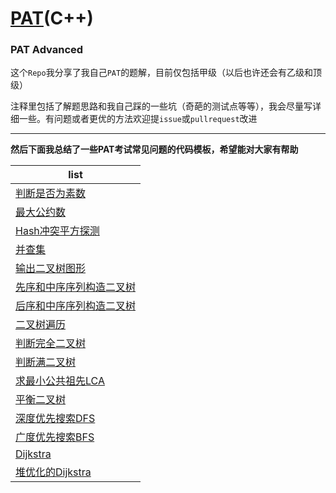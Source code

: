 # [PAT](https://www.patest.cn/)(C++)

### PAT Advanced

这个`Repo`我分享了我自己`PAT`的题解，目前仅包括甲级（以后也许还会有乙级和顶级）

注释里包括了解题思路和我自己踩的一些坑（奇葩的测试点等等），我会尽量写详细一些。有问题或者更优的方法欢迎提`issue`或`pullrequest`改进

---

**然后下面我总结了一些PAT考试常见问题的代码模板，希望能对大家有帮助**


| list | 
| ------------ |
| [判断是否为素数](https://github.com/W1llyu/PAT/blob/master/examples/prime.cpp) |
| [最大公约数](https://github.com/W1llyu/PAT/blob/master/examples/gcd.cpp) |
| [Hash冲突平方探测](https://github.com/W1llyu/PAT/blob/master/examples/quadratic_probe.cpp) |
| [并查集](https://github.com/W1llyu/PAT/blob/master/examples/dsu.cpp) |
| [输出二叉树图形](https://github.com/W1llyu/PAT/blob/master/examples/output_bintree.cpp) |
| [先序和中序序列构造二叉树](https://github.com/W1llyu/PAT/blob/master/examples/build_bintree_with_seq.cpp) |
| [后序和中序序列构造二叉树](https://github.com/W1llyu/PAT/blob/master/examples/build_bintree_with_seq.cpp) |
| [二叉树遍历](https://github.com/W1llyu/PAT/blob/master/examples/bintree_visit.cpp) |
| [判断完全二叉树](https://github.com/W1llyu/PAT/blob/master/examples/complete_bintree.cpp) |
| [判断满二叉树](https://github.com/W1llyu/PAT/blob/master/examples/full_bintree.cpp) |
| [求最小公共祖先LCA](https://github.com/W1llyu/PAT/blob/master/examples/lca.cpp) |
| [平衡二叉树](https://github.com/W1llyu/PAT/blob/master/examples/avl.cpp) |
| [深度优先搜索DFS](https://github.com/W1llyu/PAT/blob/master/examples/dfs.cpp) |
| [广度优先搜索BFS](https://github.com/W1llyu/PAT/blob/master/examples/bfs.cpp) |
| [Dijkstra](https://github.com/W1llyu/PAT/blob/master/examples/dijkstra.cpp) |
| [堆优化的Dijkstra](https://github.com/W1llyu/PAT/blob/master/examples/dijkstra_priority_queue.cpp) |
